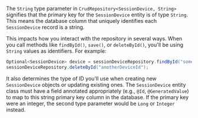 The `String` type parameter in `CrudRepository<SessionDevice, String>` signifies that the primary key for the `SessionDevice` entity is of type `String`. This means the database column that uniquely identifies each `SessionDevice` record is a string.

This impacts how you interact with the repository in several ways. When you call methods like `findById()`, `save()`, or `deleteById()`, you'll be using `String` values as identifiers. For example:

```java
Optional<SessionDevice> device = sessionDeviceRepository.findById("someDeviceId");
sessionDeviceRepository.deleteById("anotherDeviceId");
```

It also determines the type of ID you'll use when creating new `SessionDevice` objects or updating existing ones. The `SessionDevice` entity class must have a field annotated appropriately (e.g., `@Id`, `@GeneratedValue`) to map to this string primary key column in the database. If the primary key were an integer, the second type parameter would be `Long` or `Integer` instead.